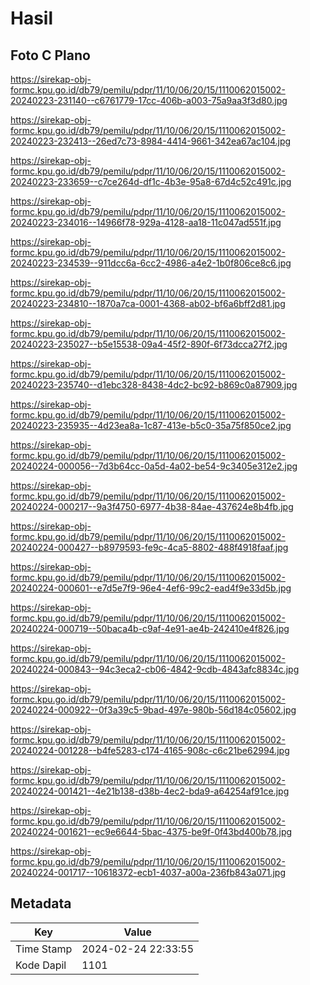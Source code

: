 # Hasil

## Foto C Plano

https://sirekap-obj-formc.kpu.go.id/db79/pemilu/pdpr/11/10/06/20/15/1110062015002-20240223-231140--c6761779-17cc-406b-a003-75a9aa3f3d80.jpg

https://sirekap-obj-formc.kpu.go.id/db79/pemilu/pdpr/11/10/06/20/15/1110062015002-20240223-232413--26ed7c73-8984-4414-9661-342ea67ac104.jpg

https://sirekap-obj-formc.kpu.go.id/db79/pemilu/pdpr/11/10/06/20/15/1110062015002-20240223-233659--c7ce264d-df1c-4b3e-95a8-67d4c52c491c.jpg

https://sirekap-obj-formc.kpu.go.id/db79/pemilu/pdpr/11/10/06/20/15/1110062015002-20240223-234016--14966f78-929a-4128-aa18-11c047ad551f.jpg

https://sirekap-obj-formc.kpu.go.id/db79/pemilu/pdpr/11/10/06/20/15/1110062015002-20240223-234539--911dcc6a-6cc2-4986-a4e2-1b0f806ce8c6.jpg

https://sirekap-obj-formc.kpu.go.id/db79/pemilu/pdpr/11/10/06/20/15/1110062015002-20240223-234810--1870a7ca-0001-4368-ab02-bf6a6bff2d81.jpg

https://sirekap-obj-formc.kpu.go.id/db79/pemilu/pdpr/11/10/06/20/15/1110062015002-20240223-235027--b5e15538-09a4-45f2-890f-6f73dcca27f2.jpg

https://sirekap-obj-formc.kpu.go.id/db79/pemilu/pdpr/11/10/06/20/15/1110062015002-20240223-235740--d1ebc328-8438-4dc2-bc92-b869c0a87909.jpg

https://sirekap-obj-formc.kpu.go.id/db79/pemilu/pdpr/11/10/06/20/15/1110062015002-20240223-235935--4d23ea8a-1c87-413e-b5c0-35a75f850ce2.jpg

https://sirekap-obj-formc.kpu.go.id/db79/pemilu/pdpr/11/10/06/20/15/1110062015002-20240224-000056--7d3b64cc-0a5d-4a02-be54-9c3405e312e2.jpg

https://sirekap-obj-formc.kpu.go.id/db79/pemilu/pdpr/11/10/06/20/15/1110062015002-20240224-000217--9a3f4750-6977-4b38-84ae-437624e8b4fb.jpg

https://sirekap-obj-formc.kpu.go.id/db79/pemilu/pdpr/11/10/06/20/15/1110062015002-20240224-000427--b8979593-fe9c-4ca5-8802-488f4918faaf.jpg

https://sirekap-obj-formc.kpu.go.id/db79/pemilu/pdpr/11/10/06/20/15/1110062015002-20240224-000601--e7d5e7f9-96e4-4ef6-99c2-ead4f9e33d5b.jpg

https://sirekap-obj-formc.kpu.go.id/db79/pemilu/pdpr/11/10/06/20/15/1110062015002-20240224-000719--50baca4b-c9af-4e91-ae4b-242410e4f826.jpg

https://sirekap-obj-formc.kpu.go.id/db79/pemilu/pdpr/11/10/06/20/15/1110062015002-20240224-000843--94c3eca2-cb06-4842-9cdb-4843afc8834c.jpg

https://sirekap-obj-formc.kpu.go.id/db79/pemilu/pdpr/11/10/06/20/15/1110062015002-20240224-000922--0f3a39c5-9bad-497e-980b-56d184c05602.jpg

https://sirekap-obj-formc.kpu.go.id/db79/pemilu/pdpr/11/10/06/20/15/1110062015002-20240224-001228--b4fe5283-c174-4165-908c-c6c21be62994.jpg

https://sirekap-obj-formc.kpu.go.id/db79/pemilu/pdpr/11/10/06/20/15/1110062015002-20240224-001421--4e21b138-d38b-4ec2-bda9-a64254af91ce.jpg

https://sirekap-obj-formc.kpu.go.id/db79/pemilu/pdpr/11/10/06/20/15/1110062015002-20240224-001621--ec9e6644-5bac-4375-be9f-0f43bd400b78.jpg

https://sirekap-obj-formc.kpu.go.id/db79/pemilu/pdpr/11/10/06/20/15/1110062015002-20240224-001717--10618372-ecb1-4037-a00a-236fb843a071.jpg


## Metadata

| Key        | Value               |
| ---------- | ------------------- |
| Time Stamp | 2024-02-24 22:33:55 |
| Kode Dapil | 1101                |



